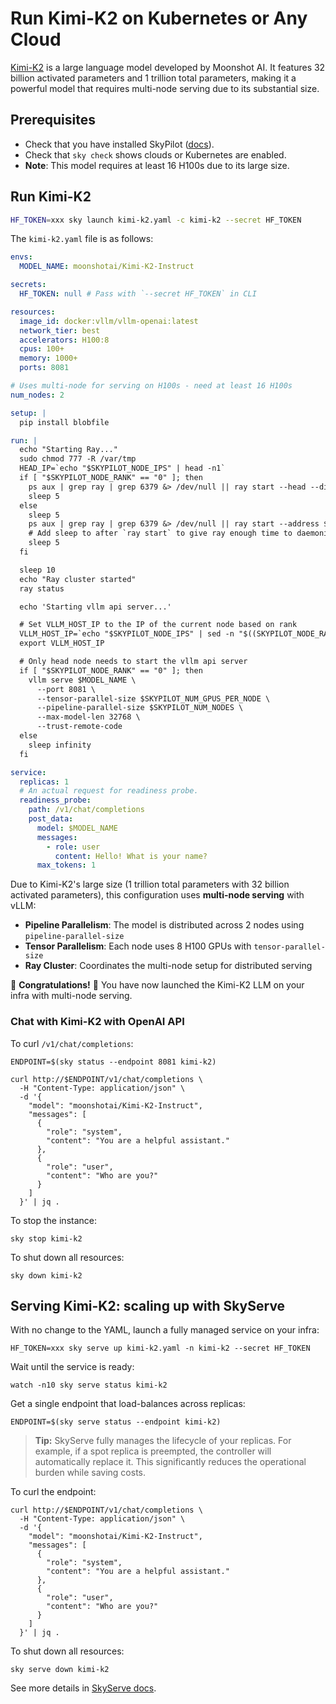 
<!-- $REMOVE -->
# Run Kimi-K2 on Kubernetes or Any Cloud
<!-- $END_REMOVE -->
<!-- $UNCOMMENT# Kimi-K2 -->


[Kimi-K2](https://huggingface.co/moonshotai/Kimi-K2-Instruct) is a large language model developed by Moonshot AI. It features 32 billion activated parameters and 1 trillion total parameters, making it a powerful model that requires multi-node serving due to its substantial size.


## Prerequisites

- Check that you have installed SkyPilot ([docs](https://docs.skypilot.co/en/latest/getting-started/installation.html)).
- Check that `sky check` shows clouds or Kubernetes are enabled.
- **Note**: This model requires at least 16 H100s due to its large size.

## Run Kimi-K2

```bash
HF_TOKEN=xxx sky launch kimi-k2.yaml -c kimi-k2 --secret HF_TOKEN
```

The `kimi-k2.yaml` file is as follows:
```yaml
envs:
  MODEL_NAME: moonshotai/Kimi-K2-Instruct

secrets:
  HF_TOKEN: null # Pass with `--secret HF_TOKEN` in CLI

resources:
  image_id: docker:vllm/vllm-openai:latest
  network_tier: best
  accelerators: H100:8
  cpus: 100+
  memory: 1000+
  ports: 8081

# Uses multi-node for serving on H100s - need at least 16 H100s
num_nodes: 2

setup: |
  pip install blobfile

run: |
  echo "Starting Ray..."
  sudo chmod 777 -R /var/tmp
  HEAD_IP=`echo "$SKYPILOT_NODE_IPS" | head -n1`
  if [ "$SKYPILOT_NODE_RANK" == "0" ]; then
    ps aux | grep ray | grep 6379 &> /dev/null || ray start --head --disable-usage-stats --port 6379
    sleep 5
  else
    sleep 5
    ps aux | grep ray | grep 6379 &> /dev/null || ray start --address $HEAD_IP:6379 --disable-usage-stats
    # Add sleep to after `ray start` to give ray enough time to daemonize
    sleep 5
  fi

  sleep 10
  echo "Ray cluster started"
  ray status

  echo 'Starting vllm api server...'

  # Set VLLM_HOST_IP to the IP of the current node based on rank
  VLLM_HOST_IP=`echo "$SKYPILOT_NODE_IPS" | sed -n "$((SKYPILOT_NODE_RANK + 1))p"`
  export VLLM_HOST_IP

  # Only head node needs to start the vllm api server
  if [ "$SKYPILOT_NODE_RANK" == "0" ]; then
    vllm serve $MODEL_NAME \
      --port 8081 \
      --tensor-parallel-size $SKYPILOT_NUM_GPUS_PER_NODE \
      --pipeline-parallel-size $SKYPILOT_NUM_NODES \
      --max-model-len 32768 \
      --trust-remote-code
  else
    sleep infinity
  fi

service:
  replicas: 1
  # An actual request for readiness probe.
  readiness_probe:
    path: /v1/chat/completions
    post_data:
      model: $MODEL_NAME
      messages:
        - role: user
          content: Hello! What is your name?
      max_tokens: 1
```


Due to Kimi-K2's large size (1 trillion total parameters with 32 billion activated parameters), this configuration uses **multi-node serving** with vLLM:

- **Pipeline Parallelism**: The model is distributed across 2 nodes using `pipeline-parallel-size`
- **Tensor Parallelism**: Each node uses 8 H100 GPUs with `tensor-parallel-size`
- **Ray Cluster**: Coordinates the multi-node setup for distributed serving

🎉 **Congratulations!** 🎉 You have now launched the Kimi-K2 LLM on your infra with multi-node serving.

### Chat with Kimi-K2 with OpenAI API

To curl `/v1/chat/completions`:
```console
ENDPOINT=$(sky status --endpoint 8081 kimi-k2)

curl http://$ENDPOINT/v1/chat/completions \
  -H "Content-Type: application/json" \
  -d '{
    "model": "moonshotai/Kimi-K2-Instruct",
    "messages": [
      {
        "role": "system",
        "content": "You are a helpful assistant."
      },
      {
        "role": "user",
        "content": "Who are you?"
      }
    ]
  }' | jq .
```

To stop the instance:
```console
sky stop kimi-k2
```

To shut down all resources:
```console
sky down kimi-k2
```

## Serving Kimi-K2: scaling up with SkyServe

With no change to the YAML, launch a fully managed service on your infra:
```console
HF_TOKEN=xxx sky serve up kimi-k2.yaml -n kimi-k2 --secret HF_TOKEN
```

Wait until the service is ready:
```console
watch -n10 sky serve status kimi-k2
```

Get a single endpoint that load-balances across replicas:
```console
ENDPOINT=$(sky serve status --endpoint kimi-k2)
```

> **Tip:** SkyServe fully manages the lifecycle of your replicas. For example, if a spot replica is preempted, the controller will automatically replace it. This significantly reduces the operational burden while saving costs.

To curl the endpoint:
```console
curl http://$ENDPOINT/v1/chat/completions \
  -H "Content-Type: application/json" \
  -d '{
    "model": "moonshotai/Kimi-K2-Instruct",
    "messages": [
      {
        "role": "system",
        "content": "You are a helpful assistant."
      },
      {
        "role": "user",
        "content": "Who are you?"
      }
    ]
  }' | jq .
```

To shut down all resources:
```console
sky serve down kimi-k2
```

See more details in [SkyServe docs](https://docs.skypilot.co/en/latest/serving/sky-serve.html).
